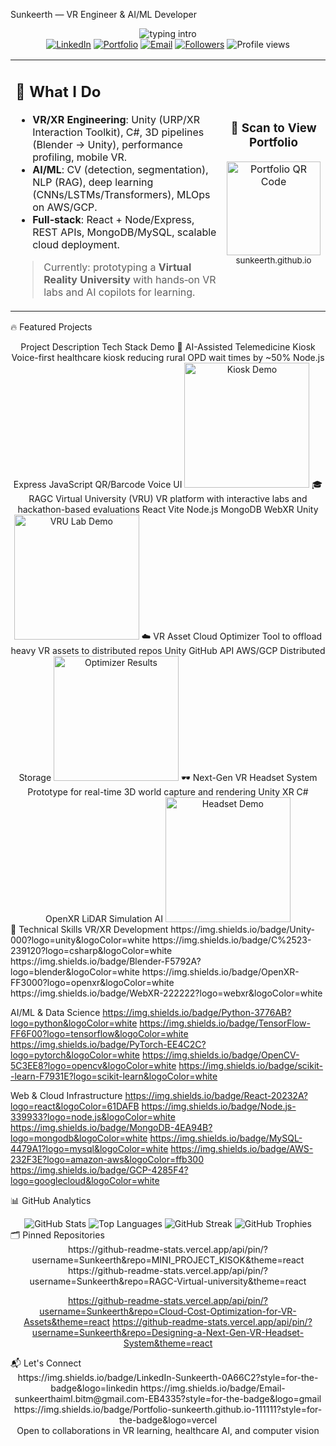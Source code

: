 Sunkeerth — VR Engineer & AI/ML Developer
<!-- HERO / BANNER --><div align="center"> <img src="https://readme-typing-svg.demolab.com?font=Inter&weight=600&duration=3000&pause=600&multiline=true&center=true&vCenter=true&random=false&width=900&height=120&lines=Building+VR+Universities+%26+AI+Healthcare+Tools;Unity+%7C+C%23+%7C+Python+%7C+TensorFlow+%7C+PyTorch+%7C+AWS+%7C+GCP;XR+%7C+Computer+Vision+%7C+NLP+%7C+Generative+AI" alt="typing intro" /> </div><div align="center"> <a href="https://www.linkedin.com/in/sunkeerth-ab14b3337/" target="_blank"><img alt="LinkedIn" src="https://img.shields.io/badge/LinkedIn-0A66C2?logo=linkedin&logoColor=white"></a> <a href="https://sunkeerth.github.io/" target="_blank"><img alt="Portfolio" src="https://img.shields.io/badge/Portfolio-111111?logo=vercel&logoColor=white"></a> <a href="mailto:sunkeerthaiml.bitm@gmail.com" target="_blank"><img alt="Email" src="https://img.shields.io/badge/Email-EB4335?logo=gmail&logoColor=white"></a> <a href="https://github.com/Sunkeerth" target="_blank"><img alt="Followers" src="https://img.shields.io/github/followers/Sunkeerth?style=social"></a> <img alt="Profile views" src="https://komarev.com/ghpvc/?username=Sunkeerth&style=flat&label=Profile+views"/> </div>
<!-- QR Code and Intro Section --><table> <tr> <td width="70%"> <h2>🚀 What I Do</h2> <ul> <li><strong>VR/XR Engineering</strong>: Unity (URP/XR Interaction Toolkit), C#, 3D pipelines (Blender → Unity), performance profiling, mobile VR.</li> <li><strong>AI/ML</strong>: CV (detection, segmentation), NLP (RAG), deep learning (CNNs/LSTMs/Transformers), MLOps on AWS/GCP.</li> <li><strong>Full‑stack</strong>: React + Node/Express, REST APIs, MongoDB/MySQL, scalable cloud deployment.</li> </ul> <blockquote>Currently: prototyping a <strong>Virtual Reality University</strong> with hands‑on VR labs and AI copilots for learning.</blockquote> </td> <td width="30%" align="center"> <h3>📱 Scan to View Portfolio</h3> <img src="https://api.qrserver.com/v1/create-qr-code/?size=200x200&data=https://sunkeerth.github.io/" alt="Portfolio QR Code" width="150"/> <br> <sub>sunkeerth.github.io</sub> </td> </tr> </table>
🔥 Featured Projects
<div align="center">
Project	Description	Tech Stack	Demo
🏥	AI-Assisted Telemedicine Kiosk	Voice-first healthcare kiosk reducing rural OPD wait times by ~50%	Node.js Express JavaScript QR/Barcode Voice UI	<img src="assets/telemedicine_kiosk.gif" width="200" alt="Kiosk Demo">
🎓	RAGC Virtual University (VRU)	VR platform with interactive labs and hackathon-based evaluations	React Vite Node.js MongoDB WebXR Unity	<img src="assets/vru_lab.gif" width="200" alt="VRU Lab Demo">
☁️	VR Asset Cloud Optimizer	Tool to offload heavy VR assets to distributed repos	Unity GitHub API AWS/GCP Distributed Storage	<img src="assets/cloud_optimizer.png" width="200" alt="Optimizer Results">
🕶️	Next-Gen VR Headset System	Prototype for real-time 3D world capture and rendering	Unity XR C# OpenXR LiDAR Simulation AI	<img src="assets/nextgen_vr_headset.gif" width="200" alt="Headset Demo">
</div>
🧠 Technical Skills
VR/XR Development
https://img.shields.io/badge/Unity-000?logo=unity&logoColor=white
https://img.shields.io/badge/C%2523-239120?logo=csharp&logoColor=white
https://img.shields.io/badge/Blender-F5792A?logo=blender&logoColor=white
https://img.shields.io/badge/OpenXR-FF3000?logo=openxr&logoColor=white
https://img.shields.io/badge/WebXR-222222?logo=webxr&logoColor=white

AI/ML & Data Science
https://img.shields.io/badge/Python-3776AB?logo=python&logoColor=white
https://img.shields.io/badge/TensorFlow-FF6F00?logo=tensorflow&logoColor=white
https://img.shields.io/badge/PyTorch-EE4C2C?logo=pytorch&logoColor=white
https://img.shields.io/badge/OpenCV-5C3EE8?logo=opencv&logoColor=white
https://img.shields.io/badge/scikit--learn-F7931E?logo=scikit-learn&logoColor=white

Web & Cloud Infrastructure
https://img.shields.io/badge/React-20232A?logo=react&logoColor=61DAFB
https://img.shields.io/badge/Node.js-339933?logo=node.js&logoColor=white
https://img.shields.io/badge/MongoDB-4EA94B?logo=mongodb&logoColor=white
https://img.shields.io/badge/MySQL-4479A1?logo=mysql&logoColor=white
https://img.shields.io/badge/AWS-232F3E?logo=amazon-aws&logoColor=ffb300
https://img.shields.io/badge/GCP-4285F4?logo=googlecloud&logoColor=white

📊 GitHub Analytics
<div align="center">
<img src="https://github-readme-stats.vercel.app/api?username=Sunkeerth&show_icons=true&theme=react&hide_border=true&count_private=true&include_all_commits=true" alt="GitHub Stats">	<img src="https://github-readme-stats.vercel.app/api/top-langs/?username=Sunkeerth&theme=react&hide_border=true&layout=compact&langs_count=8" alt="Top Languages">
<img src="https://streak-stats.demolab.com/?user=Sunkeerth&theme=react&hide_border=true" alt="GitHub Streak">	<img src="https://github-profile-trophy.vercel.app/?username=Sunkeerth&margin-w=12&theme=react" alt="GitHub Trophies">
</div>
🗂️ Pinned Repositories
<div align="center">
https://github-readme-stats.vercel.app/api/pin/?username=Sunkeerth&repo=MINI_PROJECT_KISOK&theme=react
https://github-readme-stats.vercel.app/api/pin/?username=Sunkeerth&repo=RAGC-Virtual-university&theme=react

https://github-readme-stats.vercel.app/api/pin/?username=Sunkeerth&repo=Cloud-Cost-Optimization-for-VR-Assets&theme=react
https://github-readme-stats.vercel.app/api/pin/?username=Sunkeerth&repo=Designing-a-Next-Gen-VR-Headset-System&theme=react

</div>
📬 Let's Connect
<div align="center">
https://img.shields.io/badge/LinkedIn-Sunkeerth-0A66C2?style=for-the-badge&logo=linkedin
https://img.shields.io/badge/Email-sunkeerthaiml.bitm@gmail.com-EB4335?style=for-the-badge&logo=gmail
https://img.shields.io/badge/Portfolio-sunkeerth.github.io-111111?style=for-the-badge&logo=vercel

</div>
<div align="center">
Open to collaborations in VR learning, healthcare AI, and computer vision

</div>
